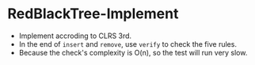 # RedBlackTree-Implement

- Implement accroding to CLRS 3rd.
- In the end of `insert` and `remove`, use `verify` to check the five rules.
- Because the check's complexity is O(n), so the test will run very slow.
